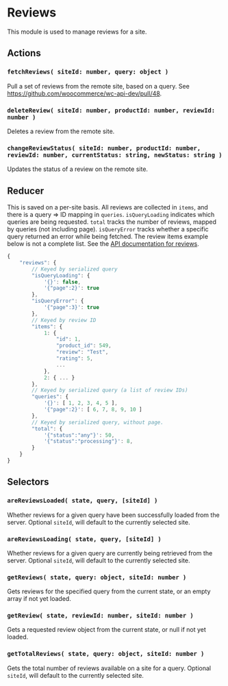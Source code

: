 Reviews
======

This module is used to manage reviews for a site.

## Actions

### `fetchReviews( siteId: number, query: object )`

Pull a set of reviews from the remote site, based on a query. See https://github.com/woocommerce/wc-api-dev/pull/48.

### `deleteReview( siteId: number, productId: number, reviewId: number )`

Deletes a review from the remote site.

### `changeReviewStatus( siteId: number, productId: number, reviewId: number, currentStatus: string, newStatus: string )`

Updates the status of a review on the remote site.

## Reducer

This is saved on a per-site basis. All reviews are collected in `items`, and there is a query => ID mapping in `queries`. `isQueryLoading` indicates which queries are being requested. `total` tracks the number of reviews, mapped by queries (not including page). `isQueryError` tracks whether a specific query returned an error while being fetched. The review items example below is not a complete list. See the [API documentation for reviews](https://woocommerce.github.io/woocommerce-rest-api-docs/#product-review-properties).

```js
{
	"reviews": {
		// Keyed by serialized query
		"isQueryLoading": {
			'{}': false,
			'{"page":2}': true
		},
		"isQueryError": {
			'{"page":3}': true
		},
		// Keyed by review ID
		"items": {
			1: {
				"id": 1,
				"product_id": 549,
				"review": "Test",
				"rating": 5,
				...
			},
			2: { ... }
		},
		// Keyed by serialized query (a list of review IDs)
		"queries": {
			'{}': [ 1, 2, 3, 4, 5 ],
			'{"page":2}': [ 6, 7, 8, 9, 10 ]
		},
		// Keyed by serialized query, without page.
		"total": {
			'{"status":"any"}': 50,
			'{"status":"processing"}': 8,
		}
	}
}
```
## Selectors

### `areReviewsLoaded( state, query, [siteId] )`

Whether reviews for a given query have been successfully loaded from the server. Optional `siteId`, will default to the currently selected site.

### `areReviewsLoading( state, query, [siteId] )`

Whether reviews for a given query are currently being retrieved from the server. Optional `siteId`, will default to the currently selected site.

### `getReviews( state, query: object, siteId: number )`

Gets reviews for the specified query from the current state, or an empty array if not yet loaded.

### `getReview( state, reviewId: number, siteId: number )`

Gets a requested review object from the current state, or null if not yet loaded.

### `getTotalReviews( state, query: object, siteId: number )`

Gets the total number of reviews available on a site for a query. Optional `siteId`, will default to the currently selected site.
